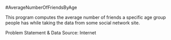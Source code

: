 #AverageNumberOfFriendsByAge

This program computes the average number of friends a specific age group people has while taking the data from some social network site.

Problem Statement & Data Source: Internet
